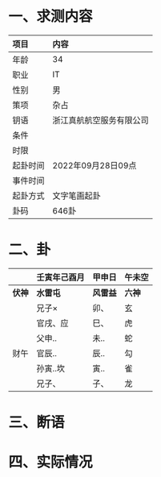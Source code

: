 # 一、求测内容
|项目|内容|
|:-|:-|
|年龄|34|
|职业|IT|
|性别|男|
|策项|杂占|
|钥语|浙江真航航空服务有限公司|
|条件||
|时限||
|起卦时间|2022年09月28日09点|
|事件时间||
|起卦方式|文字笔画起卦|
|卦码|646卦|

# 二、卦
||壬寅年己酉月|甲申日|午未空|
|:-|:-|:-|:-|
|**伏神**|**水雷屯**|**风雷益**|**六神**|
||兄子×|卯、|玄|
||官戌、应|巳、|虎|
||父申..|未..|蛇|
|财午|官辰..|辰..|勾|
||孙寅..坎|寅..|雀|
||兄子、|子、|龙|


# 三、断语

# 四、实际情况